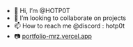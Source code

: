 - 👋 Hi, I’m @HOTP0T
- 💞️ I’m looking to collaborate on projects
- 📫 How to reach me @discord : hotp0t
- 📷 [portfolio-mrz.vercel.app](https://portfolio-mrz.vercel.app)
